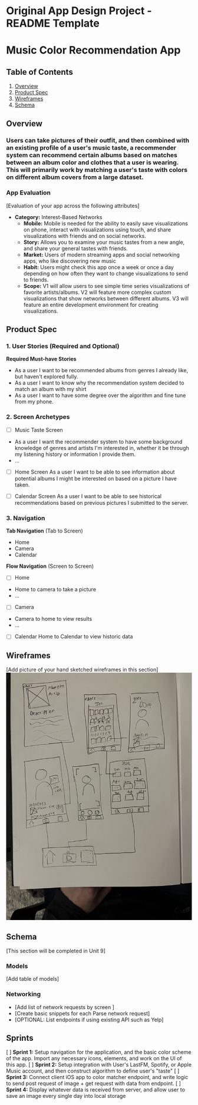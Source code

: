Original App Design Project - README Template
===

# Music Color Recommendation App

## Table of Contents

1. [Overview](#Overview)
2. [Product Spec](#Product-Spec)
3. [Wireframes](#Wireframes)
4. [Schema](#Schema)

## Overview

### Users can take pictures of their outfit, and then combined with an existing profile of a user's music taste, a recommender system can recommend certain albums based on matches between an album color and clothes that a user is wearing. This will primarily work by matching a user's taste with colors on different album covers from a large dataset.


### App Evaluation

[Evaluation of your app across the following attributes]
- **Category:** Interest-Based Networks
   - **Mobile:** Mobile is needed for the ability to easily save visualizations on phone, interact with visualizations using touch, and share visualizations with friends and on social networks.
   - **Story:** Allows you to examine your music tastes from a new angle, and share your general tastes with friends.
   - **Market:** Users of modern streaming apps and social networking apps, who like discovering new music
   - **Habit:** Users might check this app once a week or once a day depending on how often they want to change visualizations to send to friends.
   - **Scope:** V1 will allow users to see simple time series visualizations of favorite artists/albums. V2 will feature more complex custom visualizations that show networks between different albums. V3 will feature an entire development environment for creating visualizations.

## Product Spec

### 1. User Stories (Required and Optional)

**Required Must-have Stories**

* As a user I want to be recommended albums from genres I already like, but haven't explored fully.
* As a user I want to know why the recommendation system decided to match an album with my shirt
* As a user I want to have some degree over the algorithm and fine tune from my phone.

### 2. Screen Archetypes

- [ ] Music Taste Screen
* As a user I want the recommender system to have some background knowledge of genres and artists I'm interested in, whether it be through my listening history or information I provide them.
* ...
- [ ] Home Screen
    As a user I want to be able to see information about potential albums I might be interested on based on a picture I have taken.
- [ ] Calendar Screen
    As a user I want to be able to see historical recommendations based on previous pictures I submitted to the server.


### 3. Navigation

**Tab Navigation** (Tab to Screen)

*  Home
*  Camera
*  Calendar

**Flow Navigation** (Screen to Screen)

- [ ] Home
* Home to camera to take a picture
* ...
- [ ] Camera
* Camera to home to view results
* ...
- [ ] Calendar
Home to Calendar to view historic data

## Wireframes

[Add picture of your hand sketched wireframes in this section]
<img src="/low-fidelity.jpg" width=600>


## Schema 

[This section will be completed in Unit 9]

### Models

[Add table of models]

### Networking

- [Add list of network requests by screen ]
- [Create basic snippets for each Parse network request]
- [OPTIONAL: List endpoints if using existing API such as Yelp]

## Sprints

[ ] **Sprint 1:** Setup navigation for the application, and the basic color scheme of the app. Import any necessary icons, elements, and work on the UI of this app.
[ ] **Sprint 2:** Setup integration with User's LastFM, Spotify, or Apple Music account, and then construct algorithm to define user's "taste"
[ ] **Sprint 3:** Connect client iOS app to color matcher endpoint, and write logic to send post request of image + get request with data from endpoint.
[ ] **Sprint 4:** Display whatever data is received from server, and allow user to save an image every single day into local storage

